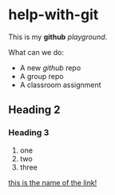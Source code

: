 # help-with-git
This is my **github** *playground*.

What can we do:
- A new *github* repo
- A group repo
- A classroom assignment


## Heading 2
### Heading 3
1. one
2. two
3. three

[this is the name of the link!](https://www.github.com)